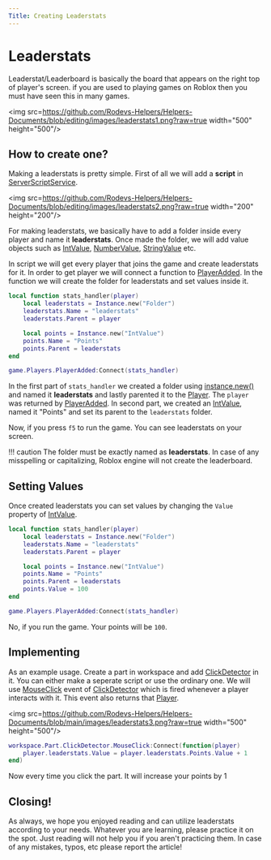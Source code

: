 ```yaml
---
Title: Creating Leaderstats
---
```


# Leaderstats
Leaderstat/Leaderboard is basically the board that appears on the right top of player's screen. if you are used to playing games on Roblox then you must have seen this in many games.

<img src=https://github.com/Rodevs-Helpers/Helpers-Documents/blob/editing/images/leaderstats1.png?raw=true width="500" height="500"/>

## How to create one?
Making a leaderstats is pretty simple. First of all we will add a **script** in [ServerScriptService](https://developer.roblox.com/en-us/api-reference/class/ServerScriptService).

<img src=https://github.com/Rodevs-Helpers/Helpers-Documents/blob/editing/images/leaderstats2.png?raw=true width="200" height="200"/>

For making leaderstats, we basically have to add a folder inside every player and name it **leaderstats**. Once made the folder, we will add value objects such as [IntValue](https://developer.roblox.com/en-us/api-reference/class/IntValue), [NumberValue](https://developer.roblox.com/en-us/api-reference/class/NumberValue), [StringValue](https://developer.roblox.com/en-us/api-reference/class/StringValue) etc.

In script we will get every player that joins the game and create leaderstats for it. In order to get player we will connect a function to [PlayerAdded](https://developer.roblox.com/en-us/api-reference/event/Players/PlayerAdded). In the function we will create the folder for leaderstats and set values inside it.

```lua
local function stats_handler(player)
    local leaderstats = Instance.new("Folder")
	leaderstats.Name = "leaderstats"
	leaderstats.Parent = player

    local points = Instance.new("IntValue")
	points.Name = "Points"
	points.Parent = leaderstats
end

game.Players.PlayerAdded:Connect(stats_handler)
```

In the first part of `stats_handler` we created a folder using [instance.new()](https://developer.roblox.com/en-us/api-reference/class/Instance) and named it **leaderstats** and lastly parented it to the [Player](https://developer.roblox.com/en-us/api-reference/class/Player). The `player` was returned by [PlayerAdded](https://developer.roblox.com/en-us/api-reference/event/Players/PlayerAdded).
In second part, we created an [IntValue](https://developer.roblox.com/en-us/api-reference/class/IntValue), named it "Points" and set its parent to the `leaderstats` folder.

Now, if you press `f5` to run the game. You can see leaderstats on your screen.

!!! caution
    The folder must be exactly named as **leaderstats**. In case of any misspelling or capitalizing, Roblox engine will not create the leaderboard.

## Setting Values
Once created leaderstats you can set values by changing the `Value` property of [IntValue](https://developer.roblox.com/en-us/api-reference/class/IntValue). 

```lua
local function stats_handler(player)
    local leaderstats = Instance.new("Folder")
	leaderstats.Name = "leaderstats"
	leaderstats.Parent = player

    local points = Instance.new("IntValue")
	points.Name = "Points"
	points.Parent = leaderstats
    points.Value = 100
end

game.Players.PlayerAdded:Connect(stats_handler)
```

No, if you run the game. Your points will be `100`.

## Implementing
As an example usage. Create a part in workspace and add [ClickDetector](https://developer.roblox.com/en-us/api-reference/class/ClickDetector) in it. You can either make a seperate script or use the ordinary one.
We will use [MouseClick](https://developer.roblox.com/en-us/api-reference/event/ClickDetector/MouseClick) event of [ClickDetector](https://developer.roblox.com/en-us/api-reference/class/ClickDetector) which is fired whenever a player interacts with it. This event also returns that [Player](https://developer.roblox.com/en-us/api-reference/class/Player).

<img src=https://github.com/Rodevs-Helpers/Helpers-Documents/blob/main/images/leaderstats3.png?raw=true width="500" height="500"/>

```lua
workspace.Part.ClickDetector.MouseClick:Connect(function(player)
	player.leaderstats.Value = player.leaderstats.Points.Value + 1
end)
```
Now every time you click the part. It will increase your points by 1

## Closing!
As always, we hope you enjoyed reading and can utilize leaderstats according to your needs. Whatever you are learning, please practice it on the spot. Just reading will not help you if you aren't practicing them.
In case of any mistakes, typos, etc please report the article!
